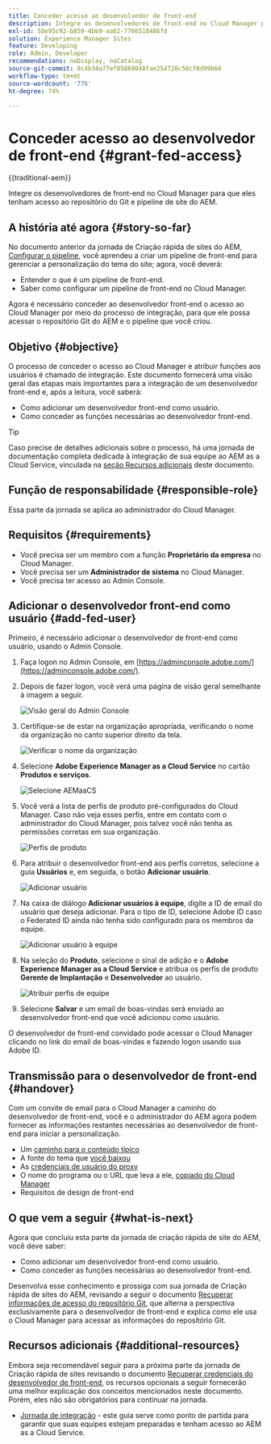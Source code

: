 ```yaml
---
title: Conceder acesso ao desenvolvedor de front-end
description: Integre os desenvolvedores de front-end no Cloud Manager para que eles tenham acesso ao repositório do Git e pipeline de site do AEM.
exl-id: 58e95c92-b859-4bb9-aa62-7766510486fd
solution: Experience Manager Sites
feature: Developing
role: Admin, Developer
recommendations: noDisplay, noCatalog
source-git-commit: 8c4b34a77ef85869048fae254728c58cf0d99b66
workflow-type: tm+mt
source-wordcount: '776'
ht-degree: 74%

---
```



# Conceder acesso ao desenvolvedor de front-end {#grant-fed-access}

{{traditional-aem}}

Integre os desenvolvedores de front-end no Cloud Manager para que eles tenham acesso ao repositório do Git e pipeline de site do AEM.

## A história até agora {#story-so-far}

No documento anterior da jornada de Criação rápida de sites do AEM, [Configurar o pipeline](pipeline-setup.md), você aprendeu a criar um pipeline de front-end para gerenciar a personalização do tema do site; agora, você deverá:

* Entender o que é um pipeline de front-end.
* Saber como configurar um pipeline de front-end no Cloud Manager.

Agora é necessário conceder ao desenvolvedor front-end o acesso ao Cloud Manager por meio do processo de integração, para que ele possa acessar o repositório Git do AEM e o pipeline que você criou.

## Objetivo {#objective}

O processo de conceder o acesso ao Cloud Manager e atribuir funções aos usuários é chamado de integração. Este documento fornecerá uma visão geral das etapas mais importantes para a integração de um desenvolvedor front-end e, após a leitura, você saberá:

* Como adicionar um desenvolvedor front-end como usuário.
* Como conceder as funções necessárias ao desenvolvedor front-end.

>[!TIP]
>
>Caso precise de detalhes adicionais sobre o processo, há uma jornada de documentação completa dedicada à integração de sua equipe ao AEM as a Cloud Service, vinculada na [seção Recursos adicionais](#additional-resources) deste documento.

## Função de responsabilidade {#responsible-role}

Essa parte da jornada se aplica ao administrador do Cloud Manager.

## Requisitos {#requirements}

* Você precisa ser um membro com a função **Proprietário da empresa** no Cloud Manager.
* Você precisa ser um **Administrador de sistema** no Cloud Manager.
* Você precisa ter acesso ao Admin Console.

## Adicionar o desenvolvedor front-end como usuário {#add-fed-user}

Primeiro, é necessário adicionar o desenvolvedor de front-end como usuário, usando o Admin Console.

1. Faça logon no Admin Console, em [https://adminconsole.adobe.com/](https://adminconsole.adobe.com/).

1. Depois de fazer logon, você verá uma página de visão geral semelhante à imagem a seguir.

   ![Visão geral do Admin Console](assets/admin-console.png)

1. Certifique-se de estar na organização apropriada, verificando o nome da organização no canto superior direito da tela.

   ![Verificar o nome da organização](assets/correct-org.png)

1. Selecione **Adobe Experience Manager as a Cloud Service** no cartão **Produtos e serviços**.

   ![Selecione AEMaaCS](assets/select-aemaacs.png)

1. Você verá a lista de perfis de produto pré-configurados do Cloud Manager. Caso não veja esses perfis, entre em contato com o administrador do Cloud Manager, pois talvez você não tenha as permissões corretas em sua organização.

   ![Perfis de produto](assets/product-profiles.png)

1. Para atribuir o desenvolvedor front-end aos perfis corretos, selecione a guia **Usuários** e, em seguida, o botão **Adicionar usuário**.

   ![Adicionar usuário](assets/add-user.png)

1. Na caixa de diálogo **Adicionar usuários à equipe**, digite a ID de email do usuário que deseja adicionar. Para o tipo de ID, selecione Adobe ID caso o Federated ID ainda não tenha sido configurado para os membros da equipe.

   ![Adicionar usuário à equipe](assets/add-to-team.png)

1. Na seleção do **Produto**, selecione o sinal de adição e o **Adobe Experience Manager as a Cloud Service** e atribua os perfis de produto **Gerente de Implantação** e **Desenvolvedor** ao usuário.

   ![Atribuir perfis de equipe](assets/assign-team.png)

1. Selecione **Salvar** e um email de boas-vindas será enviado ao desenvolvedor front-end que você adicionou como usuário.

O desenvolvedor de front-end convidado pode acessar o Cloud Manager clicando no link do email de boas-vindas e fazendo logon usando sua Adobe ID.

## Transmissão para o desenvolvedor de front-end {#handover}

Com um convite de email para o Cloud Manager a caminho do desenvolvedor de front-end, você e o administrador do AEM agora podem fornecer as informações restantes necessárias ao desenvolvedor de front-end para iniciar a personalização.

* Um [caminho para o conteúdo típico](#example-page)
* A fonte do tema que [você baixou](#download-theme)
* As [credenciais de usuário do proxy](#proxy-user)
* O nome do programa ou o URL que leva a ele, [copiado do Cloud Manager](pipeline-setup.md#login)
* Requisitos de design de front-end

## O que vem a seguir {#what-is-next}

Agora que concluiu esta parte da jornada de criação rápida de site do AEM, você deve saber:

* Como adicionar um desenvolvedor front-end como usuário.
* Como conceder as funções necessárias ao desenvolvedor front-end.

Desenvolva esse conhecimento e prossiga com sua jornada de Criação rápida de sites do AEM, revisando a seguir o documento [Recuperar informações de acesso do repositório Git](retrieve-access.md), que alterna a perspectiva exclusivamente para o desenvolvedor de front-end e explica como ele usa o Cloud Manager para acessar as informações do repositório Git.

## Recursos adicionais {#additional-resources}

Embora seja recomendável seguir para a próxima parte da jornada de Criação rápida de sites revisando o documento [Recuperar credenciais do desenvolvedor de front-end](retrieve-access.md), os recursos opcionais a seguir fornecerão uma melhor explicação dos conceitos mencionados neste documento. Porém, eles não são obrigatórios para continuar na jornada.

* [Jornada de integração](/help/journey-onboarding/overview.md) - este guia serve como ponto de partida para garantir que suas equipes estejam preparadas e tenham acesso ao AEM as a Cloud Service.
